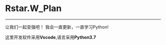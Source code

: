 # Rstar.W_Plan
---------------------------------
让我们一起变强吧！
我会一直更新，一直学习Python!

这里开发软件采用**Vscode**,语言采用**Python3.7**